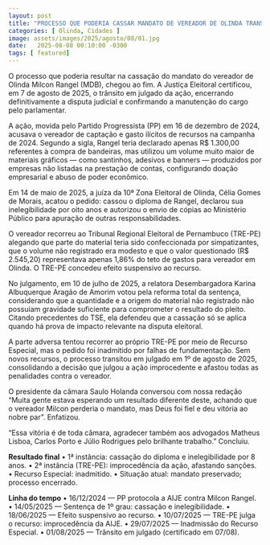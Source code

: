```yaml
---
layout: post
title: "PROCESSO QUE PODERIA CASSAR MANDATO DE VEREADOR DE OLINDA TRANSITA EM JULGADO E NÃO CABE MAIS RECURSO"
categories: [ Olinda, Cidades ]
image: assets/images/2025/agosto/08/01.jpg
date:   2025-08-08 00:10:00 -0300
tags: [ featured]
---
```

O processo que poderia resultar na cassação do mandato do vereador de Olinda Milcon Rangel (MDB), chegou ao fim. A Justiça Eleitoral certificou, em 7 de agosto de 2025, o trânsito em julgado da ação, encerrando definitivamente a disputa judicial e confirmando a manutenção do cargo pelo parlamentar.

A ação, movida pelo Partido Progressista (PP) em 16 de dezembro de 2024, acusava o vereador de captação e gasto ilícitos de recursos na campanha de 2024. Segundo a sigla, Rangel teria declarado apenas R$ 1.300,00 referentes à compra de bandeiras, mas utilizou um volume muito maior de materiais gráficos — como santinhos, adesivos e banners — produzidos por empresas não listadas na prestação de contas, configurando doação empresarial e abuso de poder econômico.

Em 14 de maio de 2025, a juíza da 10ª Zona Eleitoral de Olinda, Célia Gomes de Morais, acatou o pedido: cassou o diploma de Rangel, declarou sua inelegibilidade por oito anos e autorizou o envio de cópias ao Ministério Público para apuração de outras responsabilidades.

O vereador recorreu ao Tribunal Regional Eleitoral de Pernambuco (TRE-PE) alegando que parte do material teria sido confeccionada por simpatizantes, que o volume não registrado era modesto e que o valor questionado (R$ 2.545,20) representava apenas 1,86% do teto de gastos para vereador em Olinda. O TRE-PE concedeu efeito suspensivo ao recurso.

No julgamento, em 10 de julho de 2025, a relatora Desembargadora Karina Albuquerque Aragão de Amorim votou pela reforma total da sentença, considerando que a quantidade e a origem do material não registrado não possuíam gravidade suficiente para comprometer o resultado do pleito. Citando precedentes do TSE, ela defendeu que a cassação só se aplica quando há prova de impacto relevante na disputa eleitoral.

A parte adversa tentou recorrer ao próprio TRE-PE por meio de Recurso Especial, mas o pedido foi inadmitido por falhas de fundamentação. Sem novos recursos, o processo transitou em julgado em 1º de agosto de 2025, consolidando a decisão que julgou a ação improcedente e afastou todas as penalidades contra o vereador.

O presidente da câmara Saulo Holanda conversou com nossa redação “Muita gente estava esperando um resultado diferente deste, achando que o vereador Milcon perderia o mandato, mas Deus foi fiel e deu vitória ao nobre par”. Enfatizou.

“Essa vitória é de toda câmara, agradecer também aos advogados Matheus Lisboa, Carlos Porto e Júlio Rodrigues pelo brilhante trabalho.” Concluiu.

**Resultado final**
	•	1ª instância: cassação do diploma e inelegibilidade por 8 anos.
	•	2ª instância (TRE-PE): improcedência da ação, afastando sanções.
	•	Recurso Especial: inadmitido.
	•	Situação atual: mandato preservado; processo encerrado.

**Linha do tempo**
	•	16/12/2024 — PP protocola a AIJE contra Milcon Rangel.
	•	14/05/2025 — Sentença de 1º grau: cassação e inelegibilidade.
	•	18/06/2025 — Efeito suspensivo ao recurso.
	•	10/07/2025 — TRE-PE julga o recurso: improcedência da AIJE.
	•	29/07/2025 — Inadmissão do Recurso Especial.
	•	01/08/2025 — Trânsito em julgado (certificado em 07/08).